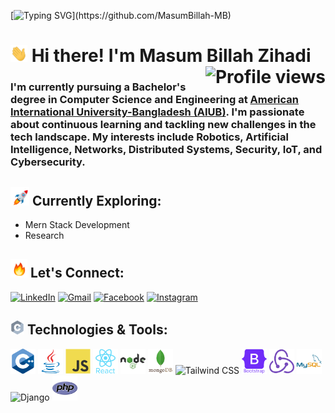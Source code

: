 [![Typing SVG](https://readme-typing-svg.herokuapp.com?font=Poppins&color=929292&size=50&center=true&vCenter=true&width=1000&height=150&lines=Welcome+to+my+GitHub+Profile!)](https://github.com/MasumBillah-MB)

# <img src="img/wave.gif" width="27" height="27"> Hi there! I'm Masum Billah Zihadi <img src="https://komarev.com/ghpvc/?username=MasumBillah-MB&label=PROFILE+VIEWS&color=blueviolet" alt="Profile views" align="right" />

<h3 align="left">
  I'm currently pursuing a Bachelor's degree in Computer Science and Engineering at 
  <a href="https://www.aiub.edu">American International University-Bangladesh (AIUB)</a>. 
  I'm passionate about continuous learning and tackling new challenges in the tech landscape. My interests include Robotics, Artificial Intelligence, Networks, Distributed Systems, Security, IoT, and Cybersecurity.
</h3>

## <img src="img/rocket-joypixels.gif" width="30" height="30"> Currently Exploring:
- Mern Stack Development 
- Research

## <img src="img/fireflame.gif" width="27" height="30"> Let's Connect:

[![LinkedIn](https://img.shields.io/badge/linkedin-%230077B5.svg?style=for-the-badge&logo=linkedin&logoColor=white)](https://linkedin.com/in/masumbillahzihadi)
[![Gmail](https://img.shields.io/badge/Gmail-D14836?style=for-the-badge&logo=gmail&logoColor=white)](mailto:zihadimasumbillah@gmail.com)
[![Facebook](https://img.shields.io/badge/Facebook-%231877F2.svg?style=for-the-badge&logo=Facebook&logoColor=white)](https://www.facebook.com/profile.php?id=100004368227802)
[![Instagram](https://img.shields.io/badge/Instagram-%23E4405F.svg?style=for-the-badge&logo=Instagram&logoColor=white)](https://www.instagram.com/weirdiebillah)

## <img src="img/programming-languages.gif" width="22" height="22"> Technologies & Tools:

<p align="left">
  <img src="https://raw.githubusercontent.com/devicons/devicon/master/icons/cplusplus/cplusplus-original.svg" alt="C++" width="40" height="40"/>
  <img src="https://raw.githubusercontent.com/devicons/devicon/master/icons/java/java-original.svg" alt="Java" width="40" height="40"/>
  <img src="https://raw.githubusercontent.com/devicons/devicon/master/icons/javascript/javascript-original.svg" alt="JavaScript" width="40" height="40"/>
  <img src="https://raw.githubusercontent.com/devicons/devicon/master/icons/react/react-original-wordmark.svg" alt="React" width="40" height="40"/>
  <img src="https://raw.githubusercontent.com/devicons/devicon/master/icons/nodejs/nodejs-original-wordmark.svg" alt="Node.js" width="40" height="40"/>
  <img src="https://raw.githubusercontent.com/devicons/devicon/master/icons/mongodb/mongodb-original-wordmark.svg" alt="MongoDB" width="40" height="40"/>
  <img src="https://www.vectorlogo.zone/logos/tailwindcss/tailwindcss-icon.svg" alt="Tailwind CSS" width="40" height="40"/>
  <img src="https://raw.githubusercontent.com/devicons/devicon/master/icons/bootstrap/bootstrap-plain-wordmark.svg" alt="Bootstrap" width="40" height="40"/>
  <img src="https://raw.githubusercontent.com/devicons/devicon/master/icons/redux/redux-original.svg" alt="Redux" width="40" height="40"/>
  <img src="https://raw.githubusercontent.com/devicons/devicon/master/icons/mysql/mysql-original-wordmark.svg" alt="MySQL" width="40" height="40"/>
  <img src="https://cdn.worldvectorlogo.com/logos/django.svg" alt="Django" width="40" height="40"/>
  <img src="https://raw.githubusercontent.com/devicons/devicon/master/icons/php/php-original.svg" alt="PHP" width="40" height="40"/>
</p>
